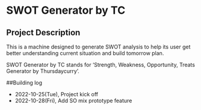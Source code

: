 # SWOT Generator by TC
## Project Description
This is a machine designed to generate SWOT analysis to help its user get better understanding current situation and build tomorrow plan.

SWOT Generator by TC stands for ‘Strength, Weakness, Opportunity, Treats Generator by Thursdaycurry’. 


##Building log
- 2022-10-25(Tue), Project kick off
- 2022-10-28(Fri), Add SO mix prototype feature